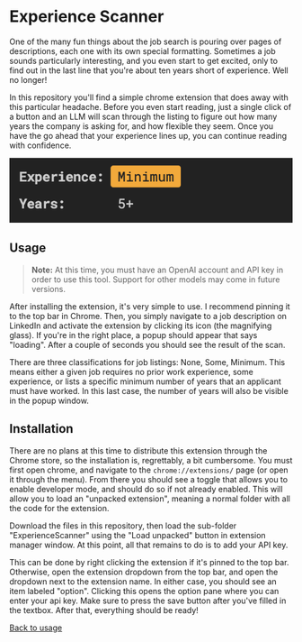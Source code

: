 # Experience Scanner

One of the many fun things about the job search is pouring over pages of descriptions, each one with its own special formatting. Sometimes a job sounds particularly interesting, and you even start to get excited, only to find out in the last line that you're about ten years short of experience. Well no longer!

In this repository you'll find a simple chrome extension that does away with this particular headache. Before you even start reading, just a single click of a button and an LLM will scan through the listing to figure out how many years the company is asking for, and how flexible they seem. Once you have the go ahead that your experience lines up, you can continue reading with confidence.

![An example of the tool in action, showing an indication that the job description lists a minimum number of years of experience, which is given as at least five](minimum.png)

## <a name="usage"></a> Usage

> **Note:** At this time, you must have an OpenAI account and API key in order to use this tool. Support for other models may come in future versions.

After installing the extension, it's very simple to use. I recommend pinning it to the top bar in Chrome. Then, you simply navigate to a job description on LinkedIn and activate the extension by clicking its icon (the magnifying glass). If you're in the right place, a popup should appear that says "loading". After a couple of seconds you should see the result of the scan.

There are three classifications for job listings: None, Some, Minimum. This means either a given job requires no prior work experience, some experience, or lists a specific minimum number of years that an applicant must have worked. In this last case, the number of years will also be visible in the popup window.

## Installation

There are no plans at this time to distribute this extension through the Chrome store, so the installation is, regrettably, a bit cumbersome. You must first open chrome, and navigate to the `chrome://extensions/` page (or open it through the menu). From there you should see a toggle that allows you to enable developer mode, and should do so if not already enabled. This will allow you to load an "unpacked extension", meaning a normal folder with all the code for the extension.

Download the files in this repository, then load the sub-folder "ExperienceScanner" using the "Load unpacked" button in extension manager window. At this point, all that remains to do is to add your API key.

This can be done by right clicking the extension if it's pinned to the top bar. Otherwise, open the extension dropdown from the top bar, and open the dropdown next to the extension name. In either case, you should see an item labeled "option". Clicking this opens the option pane where you can enter your api key. Make sure to press the save button after you've filled in the textbox. After that, everything should be ready!

[Back to usage](#usage)